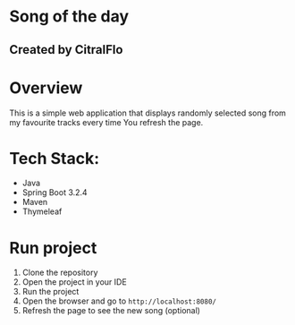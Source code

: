 # Song of the day
## Created by CitralFlo

# Overview
This is a simple web application that displays randomly selected song from my favourite tracks every time You refresh the page.

# Tech Stack:
- Java
- Spring Boot 3.2.4
- Maven
- Thymeleaf

# Run project
1. Clone the repository
2. Open the project in your IDE
3. Run the project
4. Open the browser and go to `http://localhost:8080/`
5. Refresh the page to see the new song (optional)

